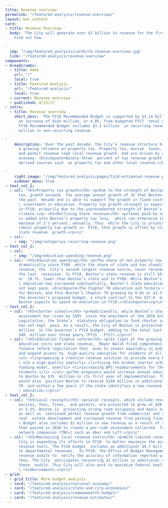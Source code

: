 ```yaml
---
title: Revenue overview
permalink: "/featured-analysis/revenue-overview/"
layout: bos_content
card:
- title: Revenue Overview
  body: 'The City will generate over $3 billion in revenue for the first time in history.
    Find out how.

'
  img: "/img/featured_analysis/cards/fa-revenue-overview.jpg"
  link: "/featured-analysis/revenue-overview"
components:
- breadcrumbs:
  - title: Home
    url: "/"
    local: true
  - title: Featured Analysis
    url: "/featured-analysis/"
    local: true
  - current: Revenue overview
  - published: 4/13/17
- intro:
  - title: Revenue overview
    short_desc: 'The FY18 Recommended Budget is supported by $3.14 billion in total  revenue,
      an increase of $143 million, or 4.8%, from budgeted FY17  total revenue. The
      FY18 Recommended Budget includes $3.1 billion  in recurring revenue and $40.0
      million in non-recurring revenue.

'
    description: 'Over the past decade, the City’s revenue structure has shifted  toward
      a growing reliance on property tax. Property tax, excise  taxes, and license
      and permit revenue lead local revenue growth  and are driven by an expanding
      economy. <blockquote>Ninety-three  percent of tax revenue growth is from locally
      derived sources such  as property tax and other local revenue.</blockquote>

'
    right_image: "/img/featured_analysis/pages/fy18-estimated-revenue.png"
    sidebar_menu: true
- text_col_2:
  - col: "<h5>Property tax growth</h5> <p>Due to the strength of Boston’s property
      tax, growth exceeds  the average annual growth of 3% that Boston has seen over
      the past  decade and is able to support the growth in fixed costs and the City’s
      \ investment in education. Property tax growth strength is expected to  continue
      in FY18, primarily due to the unprecedented strength of Boston’s  development
      climate.</p> <h5>Declining State revenue</h5> <p>Taxes paid by new construction
      is added onto Boston’s property tax levy,  which can otherwise increase by a
      maximum of 2 ½ percent, annually. Thus  while the City is projected to experience
      robust property tax growth in  FY18, that growth is offset by sluggish and unpredictable
      state revenue  growth.</p>\n"
  - col:
    - img: "/img/categories-recurring-revenue.png"
- text_col_2:
  - col:
    - img: "/img/education-spending-revenue.png"
  - col: "<h5>Education spending</h5> <p>The share of net property tax has increased
      dramatically since FY08  while the share of state aid has steadily decreased.State
      revenue, the  City’s second largest revenue source, never recovered following
      the last  recession. In FY18, Boston’s state revenue is still $52.8 million,
      or  10.7%, lower than Boston’s state aid in FY08. While Boston’s spending on
      \ education has increased substantially, Boston’s state education funding  has
      not kept pace. <blockquote>The Chapter 70 education aid formula does  not work
      for Boston, and thus Boston’s Chapter 70 growing by 0.6% or $1.3  million in
      the Governor’s proposed budget, a stark contrast to the $57.8  million more
      Boston expects to spend on education in FY18.</blockquote></p>\n"
- text_col_2:
  - col: "<h5>Charter schools</h5> <p>Additionally, while Boston’s charter school
      assessment has risen by 155%  since the enactment of the 2010 Achievement Gap
      Legislation, the State’s  statutory obligation to fund charter school reimbursement
      has not kept  pace. As a result, the City of Boston is projected to lose $25
      million  in the Governor’s FY18 budget, adding to the total lost revenue of
      $48  million over three years (FY15 - FY17).</p>\n"
  - col: "<h5>Education finance reform</h5> <p>In light of the growing chasm between
      education costs and state revenue,  Mayor Walsh filed comprehensive education
      finance reform legislation that  aims to invest equitably in public education
      and expand access to  high-quality education for students of all ages by:</p>
      <ul> <li>proposing a creative revenue solution to provide every Boston 4-year
      \ old a high-quality seat</li> <li>fixing the broken charter school transition
      funding model, and</li> <li>increasing BPS reimbursements for the highest-need
      students.</li> </ul> <p>The proposals would increase annual education funding
      to Boston by $35  million in its first year of implementation. The proposal
      would also  position Boston to receive $150 million in additional annual Chapter
      70  aid within a few years if the state identifies a new revenue source for
      \ education.</p>\n"
- text_col_2:
  - col: "<h5>Local receipts</h5> <p>Local receipts, which include revenues such as
      excises, fees, fines,  and permits, are projected to grow at $26.3 million,
      or 5.5%. Boston is  projecting strong room occupancy and meals excise revenue
      as well as  continued permit revenue growth from commercial and residential
      real  estate development and increased revenue from parking fines. The FY18
      \ Budget also includes $2 million in new revenue as a result of the state  legislation
      that passed in 2016 to create a per-ride assessment collected  from transportation
      network companies (TNCs) such as Uber and Lyft.</p>\n"
  - col: "<h5>Maximizing local revenue tools</h5> <p>With limited revenue tools, the
      City is expanding its efforts in FY18  to better maximize the available local
      revenue tools. The FY18 budget  includes an additional $9.7 million identified
      in departmental revenues.  In FY18, the Office of Budget Management will initiate
      revenue audits to  verify the accuracy of information reported with certain
      fees. The City  anticipates recovering $2 million in additional revenue through
      these  audits. This City will also work to maximize federal health insurance
      \ reimbursements.</p>\n"
- grid:
  - grid_title: More budget analysis
  - card: "/featured-analysis/national-economy/"
  - card: "/featured-analysis/state-and-city-economies/"
  - card: "/featured-analysis/commonwealth-budget/"
  - card: "/featured-analysis/revenue-estimates/"
---
```


